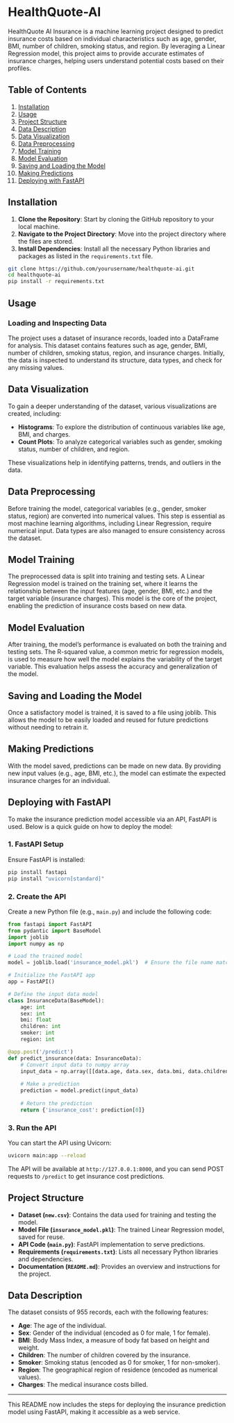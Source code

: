 # HealthQuote-AI

HealthQuote AI Insurance is a machine learning project designed to predict insurance costs based on individual characteristics such as age, gender, BMI, number of children, smoking status, and region. By leveraging a Linear Regression model, this project aims to provide accurate estimates of insurance charges, helping users understand potential costs based on their profiles.

## Table of Contents
1. [Installation](#installation)
2. [Usage](#usage)
3. [Project Structure](#project-structure)
4. [Data Description](#data-description)
5. [Data Visualization](#data-visualization)
6. [Data Preprocessing](#data-preprocessing)
7. [Model Training](#model-training)
8. [Model Evaluation](#model-evaluation)
9. [Saving and Loading the Model](#saving-and-loading-the-model)
10. [Making Predictions](#making-predictions)
11. [Deploying with FastAPI](#deploying-with-fastapi)

## Installation

1. **Clone the Repository**: Start by cloning the GitHub repository to your local machine.
2. **Navigate to the Project Directory**: Move into the project directory where the files are stored.
3. **Install Dependencies**: Install all the necessary Python libraries and packages as listed in the `requirements.txt` file.

```bash
git clone https://github.com/yourusername/healthquote-ai.git
cd healthquote-ai
pip install -r requirements.txt
```

## Usage

### Loading and Inspecting Data

The project uses a dataset of insurance records, loaded into a DataFrame for analysis. This dataset contains features such as age, gender, BMI, number of children, smoking status, region, and insurance charges. Initially, the data is inspected to understand its structure, data types, and check for any missing values.

## Data Visualization

To gain a deeper understanding of the dataset, various visualizations are created, including:

- **Histograms**: To explore the distribution of continuous variables like age, BMI, and charges.
- **Count Plots**: To analyze categorical variables such as gender, smoking status, number of children, and region.

These visualizations help in identifying patterns, trends, and outliers in the data.

## Data Preprocessing

Before training the model, categorical variables (e.g., gender, smoker status, region) are converted into numerical values. This step is essential as most machine learning algorithms, including Linear Regression, require numerical input. Data types are also managed to ensure consistency across the dataset.

## Model Training

The preprocessed data is split into training and testing sets. A Linear Regression model is trained on the training set, where it learns the relationship between the input features (age, gender, BMI, etc.) and the target variable (insurance charges). This model is the core of the project, enabling the prediction of insurance costs based on new data.

## Model Evaluation

After training, the model’s performance is evaluated on both the training and testing sets. The R-squared value, a common metric for regression models, is used to measure how well the model explains the variability of the target variable. This evaluation helps assess the accuracy and generalization of the model.

## Saving and Loading the Model

Once a satisfactory model is trained, it is saved to a file using joblib. This allows the model to be easily loaded and reused for future predictions without needing to retrain it.

## Making Predictions

With the model saved, predictions can be made on new data. By providing new input values (e.g., age, BMI, etc.), the model can estimate the expected insurance charges for an individual.

## Deploying with FastAPI

To make the insurance prediction model accessible via an API, FastAPI is used. Below is a quick guide on how to deploy the model:

### 1. FastAPI Setup

Ensure FastAPI is installed:

```bash
pip install fastapi
pip install "uvicorn[standard]"
```

### 2. Create the API

Create a new Python file (e.g., `main.py`) and include the following code:

```python
from fastapi import FastAPI
from pydantic import BaseModel
import joblib
import numpy as np

# Load the trained model
model = joblib.load('insurance_model.pkl')  # Ensure the file name matches the saved model

# Initialize the FastAPI app
app = FastAPI()

# Define the input data model
class InsuranceData(BaseModel):
    age: int
    sex: int
    bmi: float
    children: int
    smoker: int
    region: int

@app.post('/predict')
def predict_insurance(data: InsuranceData):
    # Convert input data to numpy array
    input_data = np.array([[data.age, data.sex, data.bmi, data.children, data.smoker, data.region]])
    
    # Make a prediction
    prediction = model.predict(input_data)
    
    # Return the prediction
    return {'insurance_cost': prediction[0]}
```

### 3. Run the API

You can start the API using Uvicorn:

```bash
uvicorn main:app --reload
```

The API will be available at `http://127.0.0.1:8000`, and you can send POST requests to `/predict` to get insurance cost predictions.

## Project Structure

- **Dataset (`new.csv`)**: Contains the data used for training and testing the model.
- **Model File (`insurance_model.pkl`)**: The trained Linear Regression model, saved for reuse.
- **API Code (`main.py`)**: FastAPI implementation to serve predictions.
- **Requirements (`requirements.txt`)**: Lists all necessary Python libraries and dependencies.
- **Documentation (`README.md`)**: Provides an overview and instructions for the project.

## Data Description

The dataset consists of 955 records, each with the following features:

- **Age**: The age of the individual.
- **Sex**: Gender of the individual (encoded as 0 for male, 1 for female).
- **BMI**: Body Mass Index, a measure of body fat based on height and weight.
- **Children**: The number of children covered by the insurance.
- **Smoker**: Smoking status (encoded as 0 for smoker, 1 for non-smoker).
- **Region**: The geographical region of residence (encoded as numerical values).
- **Charges**: The medical insurance costs billed.

---

This README now includes the steps for deploying the insurance prediction model using FastAPI, making it accessible as a web service.

